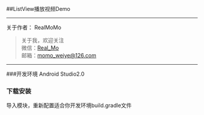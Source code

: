 ##ListView播放视频Demo


---
关于作者：
RealMoMo
> 关于我，欢迎关注  
   微信：[Real_Mo]()  
   邮箱：momo_weiye@126.com
-------------

###开发环境
Android Studio2.0


### 下载安装
导入模块，重新配置适合你开发环境build.gradle文件

